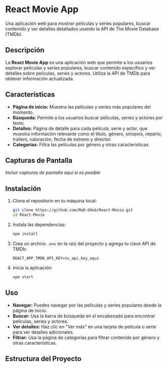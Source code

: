 # React Movie App

Una aplicación web para mostrar películas y series populares, buscar contenido y ver detalles detallados usando la API de The Movie Database (TMDb).

## Descripción

La **React Movie App** es una aplicación web que permite a los usuarios explorar películas y series populares, buscar contenido específico y ver detalles sobre películas, series y actores. Utiliza la API de TMDb para obtener información actualizada.

## Características

- **Página de inicio:** Muestra las películas y series más populares del momento.
- **Búsqueda:** Permite a los usuarios buscar películas, series y actores por texto.
- **Detalles:** Página de detalle para cada película, serie y actor, que muestra información relevante como el título, género, sinopsis, reparto, trailers, valoración, fecha de estreno y director.
- **Categorías:** Filtra las películas por género y otras características.

## Capturas de Pantalla

*Incluir capturas de pantalla aquí si es posible*

## Instalación

1. Clona el repositorio en tu máquina local:

    ```bash
    git clone https://github.com/MaD-GHub/React-Movie.git
    cd React-Movie
    ```

2. Instala las dependencias:

    ```bash
    npm install
    ```

3. Crea un archivo `.env` en la raíz del proyecto y agrega tu clave API de TMDb:

    ```env
    REACT_APP_TMDB_API_KEY=tu_api_key_aqui
    ```

4. Inicia la aplicación:

    ```bash
    npm start
    ```

## Uso

- **Navegar:** Puedes navegar por las películas y series populares desde la página de inicio.
- **Buscar:** Usa la barra de búsqueda en el encabezado para encontrar películas, series y actores.
- **Ver detalles:** Haz clic en "Ver más" en una tarjeta de película o serie para ver detalles adicionales.
- **Filtrar:** Usa la página de categorías para filtrar contenido por género y otras características.

## Estructura del Proyecto

